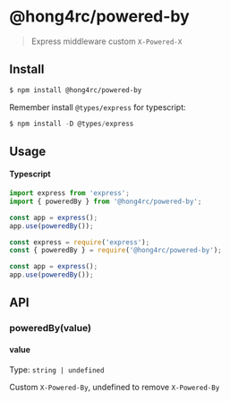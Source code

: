 # @hong4rc/powered-by

> Express middleware custom `X-Powered-X`

## Install

```bash
$ npm install @hong4rc/powered-by
```

Remember install `@types/express` for typescript:
```ts
$ npm install -D @types/express
```

## Usage

#### Typescript

```ts
import express from 'express';
import { poweredBy } from '@hong4rc/powered-by';

const app = express();
app.use(poweredBy());
```

```js
const express = require('express');
const { poweredBy } = require('@hong4rc/powered-by');

const app = express();
app.use(poweredBy());
```

## API

### poweredBy(value)

#### value

Type: `string | undefined`

Custom `X-Powered-By`, undefined to remove `X-Powered-By`
